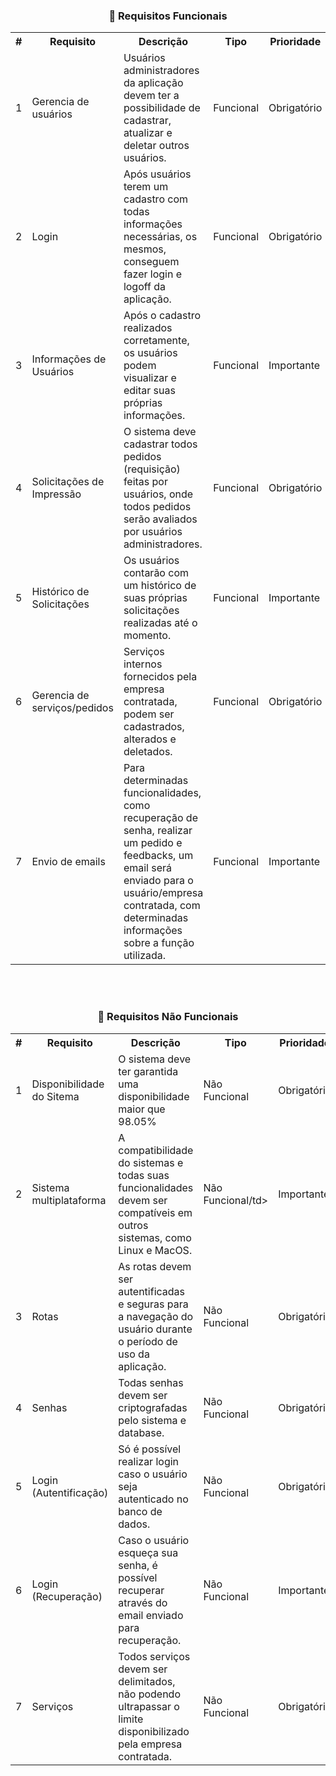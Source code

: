 <h3 align="center">📌 Requisitos Funcionais</h3>

<table>
  <tr align="center">
    <th>#</th>
    <th>Requisito</th>
    <th>Descrição</th>
    <th>Tipo</th>
    <th>Prioridade</th>
  </tr>
  <tr align="center">
    <td>1</td>
    <td align="left">Gerencia de usuários</td>
    <td align="left">Usuários administradores da aplicação devem ter a possibilidade de cadastrar, atualizar e deletar outros usuários.</td>
    <td>Funcional</td>
    <td>Obrigatório</td>
  </tr>
  <tr align="left">
    <td>2</td>
    <td align="left">Login</td>
    <td align="left">Após usuários terem um cadastro com todas informações necessárias, os mesmos, conseguem fazer login e logoff da aplicação.</td>
    <td>Funcional</td>
    <td>Obrigatório</td>
  </tr>
    <td>3</td>
     <td align="left">Informações de Usuários</td>
    <td align="left">Após o cadastro realizados corretamente, os usuários podem visualizar e editar suas próprias informações.</td>
    <td>Funcional</td>
    <td>Importante</td>
  </tr>
  </tr>
  <td>4</td>
    <td align="left">Solicitações de Impressão</td>
    <td align="left">O sistema deve cadastrar todos pedidos (requisição) feitas por usuários, onde todos pedidos serão avaliados por usuários administradores.</td>
    <td>Funcional</td>
    <td>Obrigatório</td>
  </tr>
  </tr>
    <td>5</td>
    <td align="left">Histórico de Solicitações</td>
    <td align="left">Os usuários contarão com um histórico de suas próprias solicitações realizadas até o momento.</td>
    <td>Funcional</td>
    <td>Importante</td>
  </tr>
  </tr>
    <td>6</td>
    <td align="left">Gerencia de serviços/pedidos</td>
    <td align="left">Serviços internos fornecidos pela empresa contratada, podem ser cadastrados, alterados e deletados.</td>
    <td>Funcional</td>
    <td>Obrigatório</td>
  </tr>
  </tr>
    <td>7</td>
    <td align="left">Envio de emails</td>
    <td align="left">Para determinadas funcionalidades, como recuperação de senha, realizar um pedido e feedbacks, um email será enviado para o usuário/empresa contratada, com determinadas informações sobre a função utilizada.</td>
    <td>Funcional</td>
    <td>Importante</td>
  </tr>
</table>

<br><br> <h3 align="center">📌 Requisitos Não Funcionais</h3>

<table>
  <tr align="center">
    <th>#</th>
    <th>Requisito</th>
    <th>Descrição</th>
    <th>Tipo</th>
    <th>Prioridade</th>
  </tr>
  <tr align="center">
   <tr>
    <td>1</td>
    <td align="left">Disponibilidade do Sitema</td>
    <td align="left">O sistema deve ter garantida uma disponibilidade maior que 98.05%</td>
    <td>Não Funcional</td>
    <td>Obrigatório</td>
  </tr>
   <tr>
    <td>2</td>
    <td align="left">Sistema multiplataforma</td>
    <td align="left">A compatibilidade do sistemas e todas suas funcionalidades devem ser compatíveis em outros sistemas, como Linux e MacOS.</td>
    <td>Não Funcional/td>
    <td>Importante</td>
  </tr>
  <tr>
    <td>3</td>
    <td align="left">Rotas</td>
    <td align="left">As rotas devem ser autentificadas e seguras para a navegação do usuário durante o período de uso da aplicação.</td>
   <td>Não Funcional</td>
    <td>Obrigatório</td>
  </tr>
    <tr>
    <td>4</td>
    <td align="left">Senhas</td>
    <td align="left">Todas senhas devem ser criptografadas pelo sistema e database.</td>
    <td>Não Funcional</td>
    <td>Obrigatório</td>
  </tr>
  </tr>
    <td>5</td>
    <td align="left">Login (Autentificação)</td>
    <td align="left">Só é possível realizar login caso o usuário seja autenticado no banco de dados.</td>
    <td>Não Funcional</td>
    <td>Obrigatório</td>
  </tr>
  <tr>
    <td>6</td>
    <td align="left">Login (Recuperação)</td>
    <td align="left">Caso o usuário esqueça sua senha, é possível recuperar através do email enviado para recuperação.</td>
    <td>Não Funcional</td>
    <td>Importante</td>
    </tr>
    <tr>
    <td>7</td>
    <td align="left">Serviços</td>
    <td align="left">Todos serviços devem ser delimitados, não podendo ultrapassar o limite disponibilizado pela empresa contratada.</td>
   <td>Não Funcional</td>
    <td>Obrigatório</td>
  </tr>
    <tr>
</table>

